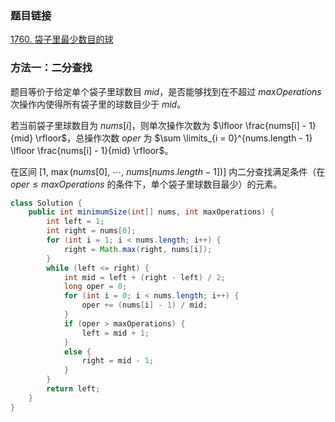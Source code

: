 ### 题目链接
[1760. 袋子里最少数目的球](https://leetcode.cn/problems/minimum-limit-of-balls-in-a-bag)

### 方法一：二分查找
题目等价于给定单个袋子里球数目 $mid$，是否能够找到在不超过 $maxOperations$ 次操作内使得所有袋子里的球数目少于 $mid$。

若当前袋子里球数目为 $nums[i]$，则单次操作次数为 $\lfloor \frac{nums[i] - 1}{mid} \rfloor$，总操作次数 $oper$ 为 $\sum \limits_{i = 0}^{nums.length - 1} \lfloor \frac{nums[i] - 1}{mid} \rfloor$。

在区间 $[1, \ \max(nums[0], \ \cdots, \ nums[nums.length - 1])]$ 内二分查找满足条件（在 $oper \leq maxOperations$ 的条件下，单个袋子里球数目最少）的元素。

```Java
class Solution {
    public int minimumSize(int[] nums, int maxOperations) {
        int left = 1;
        int right = nums[0];
        for (int i = 1; i < nums.length; i++) {
            right = Math.max(right, nums[i]);
        }
        while (left <= right) {
            int mid = left + (right - left) / 2;
            long oper = 0;
            for (int i = 0; i < nums.length; i++) {
                oper += (nums[i] - 1) / mid;
            }
            if (oper > maxOperations) {
                left = mid + 1;
            }
            else {
                right = mid - 1;
            }
        }
        return left;
    }
}
```